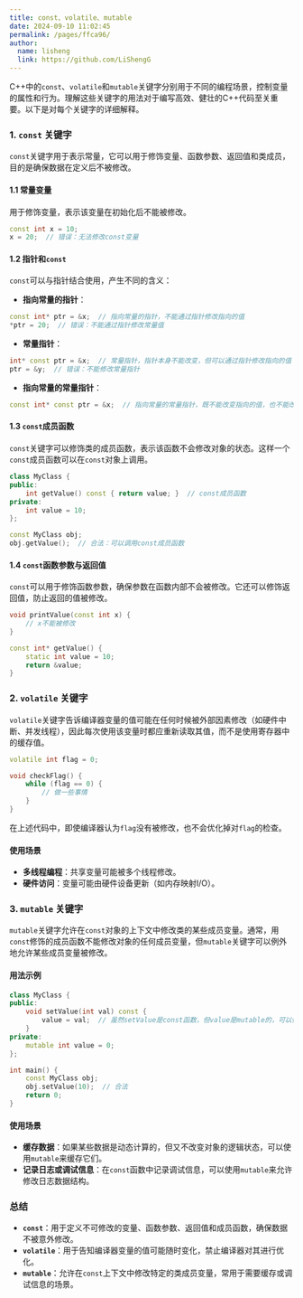 ```yaml
---
title: const、volatile、mutable
date: 2024-09-10 11:02:45
permalink: /pages/ffca96/
author: 
  name: lisheng
  link: https://github.com/LiShengG
---
```

C++中的`const`、`volatile`和`mutable`关键字分别用于不同的编程场景，控制变量的属性和行为。理解这些关键字的用法对于编写高效、健壮的C++代码至关重要。以下是对每个关键字的详细解释。

### 1. `const` 关键字

`const`关键字用于表示常量，它可以用于修饰变量、函数参数、返回值和类成员，目的是确保数据在定义后不被修改。

#### 1.1 常量变量

用于修饰变量，表示该变量在初始化后不能被修改。

```cpp
const int x = 10;
x = 20;  // 错误：无法修改const变量
```

#### 1.2 指针和`const`

`const`可以与指针结合使用，产生不同的含义：

- **指向常量的指针**：

```cpp
const int* ptr = &x;  // 指向常量的指针，不能通过指针修改指向的值
*ptr = 20;  // 错误：不能通过指针修改常量值
```

- **常量指针**：

```cpp
int* const ptr = &x;  // 常量指针，指针本身不能改变，但可以通过指针修改指向的值
ptr = &y;  // 错误：不能修改常量指针
```

- **指向常量的常量指针**：

```cpp
const int* const ptr = &x;  // 指向常量的常量指针，既不能改变指向的值，也不能改变指针本身
```

#### 1.3 `const`成员函数

`const`关键字可以修饰类的成员函数，表示该函数不会修改对象的状态。这样一个`const`成员函数可以在`const`对象上调用。

```cpp
class MyClass {
public:
    int getValue() const { return value; }  // const成员函数
private:
    int value = 10;
};

const MyClass obj;
obj.getValue();  // 合法：可以调用const成员函数
```

#### 1.4 `const`函数参数与返回值

`const`可以用于修饰函数参数，确保参数在函数内部不会被修改。它还可以修饰返回值，防止返回的值被修改。

```cpp
void printValue(const int x) {
    // x不能被修改
}

const int* getValue() {
    static int value = 10;
    return &value;
}
```

### 2. `volatile` 关键字

`volatile`关键字告诉编译器变量的值可能在任何时候被外部因素修改（如硬件中断、并发线程），因此每次使用该变量时都应重新读取其值，而不是使用寄存器中的缓存值。

```cpp
volatile int flag = 0;

void checkFlag() {
    while (flag == 0) {
        // 做一些事情
    }
}
```

在上述代码中，即使编译器认为`flag`没有被修改，也不会优化掉对`flag`的检查。

#### 使用场景
- **多线程编程**：共享变量可能被多个线程修改。
- **硬件访问**：变量可能由硬件设备更新（如内存映射I/O）。

### 3. `mutable` 关键字

`mutable`关键字允许在`const`对象的上下文中修改类的某些成员变量。通常，用`const`修饰的成员函数不能修改对象的任何成员变量，但`mutable`关键字可以例外地允许某些成员变量被修改。

#### 用法示例

```cpp
class MyClass {
public:
    void setValue(int val) const {
        value = val;  // 虽然setValue是const函数，但value是mutable的，可以修改
    }
private:
    mutable int value = 0;
};

int main() {
    const MyClass obj;
    obj.setValue(10);  // 合法
    return 0;
}
```

#### 使用场景
- **缓存数据**：如果某些数据是动态计算的，但又不改变对象的逻辑状态，可以使用`mutable`来缓存它们。
- **记录日志或调试信息**：在`const`函数中记录调试信息，可以使用`mutable`来允许修改日志数据结构。

### 总结

- **`const`**：用于定义不可修改的变量、函数参数、返回值和成员函数，确保数据不被意外修改。
- **`volatile`**：用于告知编译器变量的值可能随时变化，禁止编译器对其进行优化。
- **`mutable`**：允许在`const`上下文中修改特定的类成员变量，常用于需要缓存或调试信息的场景。

